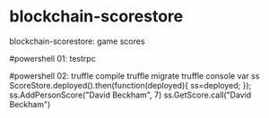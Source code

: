 # blockchain-scorestore
blockchain-scorestore: game scores

#powershell 01:
    testrpc

#powershell 02:
    truffle compile
    truffle migrate
    truffle console
        var ss
        ScoreStore.deployed().then(function(deployed){ ss=deployed; });
        ss.AddPersonScore("David Beckham", 7)
        ss.GetScore.call("David Beckham")
